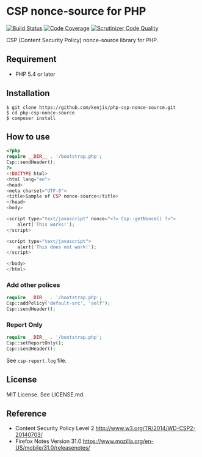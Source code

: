 # CSP nonce-source for PHP

[![Build Status](https://travis-ci.org/kenjis/php-csp-nonce-source.svg?branch=master)](https://travis-ci.org/kenjis/php-csp-nonce-source)
[![Code Coverage](https://scrutinizer-ci.com/g/kenjis/php-csp-nonce-source/badges/coverage.png?b=master)](https://scrutinizer-ci.com/g/kenjis/php-csp-nonce-source/?branch=master)
[![Scrutinizer Code Quality](https://scrutinizer-ci.com/g/kenjis/php-csp-nonce-source/badges/quality-score.png?b=master)](https://scrutinizer-ci.com/g/kenjis/php-csp-nonce-source/?branch=master)

CSP (Content Security Policy) nonce-source library for PHP.

## Requirement

* PHP 5.4 or lator

## Installation

~~~
$ git clone https://github.com/kenjis/php-csp-nonce-source.git
$ cd php-csp-nonce-source
$ composer install
~~~

## How to use

~~~php
<?php
require __DIR__ . '/bootstrap.php';
Csp::sendHeader();
?>
<!DOCTYPE html>
<html lang="en">
<head>
<meta charset="UTF-8">
<title>Sample of CSP nonce-source</title>
</head>
<body>

<script type="text/javascript" nonce="<?= Csp::getNonce() ?>">
    alert('This works!');
</script>

<script type="text/javascript">
    alert('This does not work!');
</script>

</body>
</html>
~~~

### Add other polices

~~~php
require __DIR__ . '/bootstrap.php';
Csp::addPolicy('default-src', 'self');
Csp::sendHeader();
~~~

### Report Only

~~~php
require __DIR__ . '/bootstrap.php';
Csp::setReportOnly();
Csp::sendHeader();
~~~

See `csp-report.log` file.

## License

MIT License. See LICENSE.md.

## Reference

* Content Security Policy Level 2 http://www.w3.org/TR/2014/WD-CSP2-20140703/
* Firefox Notes Version 31.0 https://www.mozilla.org/en-US/mobile/31.0/releasenotes/
